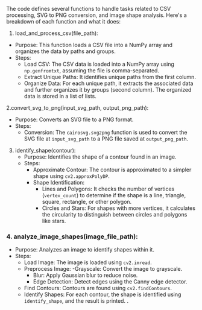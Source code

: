 The code defines several functions to handle tasks related to CSV processing, SVG to PNG conversion, and image shape analysis. Here's a breakdown of each function and what it does:
 1. load_and_process_csv(file_path):
   - Purpose: This function loads a CSV file into a NumPy array and organizes the data by paths and groups.
   - Steps:
     - Load CSV: The CSV data is loaded into a NumPy array using `np.genfromtxt`, assuming the file is comma-separated.
     - Extract Unique Paths: It identifies unique paths from the first column.
     - Organize Data: For each unique path, it extracts the associated data and further organizes it by groups (second column). The organized data is stored in a list of lists.

2.convert_svg_to_png(input_svg_path, output_png_path):
   - Purpose: Converts an SVG file to a PNG format.
   - Steps:
     - Conversion: The `cairosvg.svg2png` function is used to convert the SVG file at `input_svg_path` to a PNG file saved at `output_png_path`.
    
3. identify_shape(contour):
   - Purpose: Identifies the shape of a contour found in an image.
   - Steps:
     - Approximate Contour: The contour is approximated to a simpler shape using `cv2.approxPolyDP`.
     - Shape Identification:
       - Lines and Polygons: It checks the number of vertices (`vertex_count`) to determine if the shape is a line, triangle, square, rectangle, or other polygon.
       - Circles and Stars: For shapes with more vertices, it calculates the circularity to distinguish between circles and polygons like stars.
    

### 4. analyze_image_shapes(image_file_path):
   - Purpose: Analyzes an image to identify shapes within it.
   - Steps:
     - Load Image: The image is loaded using `cv2.imread`.
     - Preprocess Image:
       -Grayscale: Convert the image to grayscale.
       - Blur: Apply Gaussian blur to reduce noise.
       - Edge Detection: Detect edges using the Canny edge detector.
     - Find Contours: Contours are found using `cv2.findContours`.
     - Identify Shapes: For each contour, the shape is identified using `identify_shape`, and the result is printed.
.


